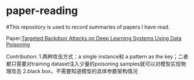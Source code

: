 # paper-reading

#This repository is used to record summaries of papers I have read.

Paper:[Targeted Backdoor Attacks on Deep Learning Systems Using Data Poisoning](https://arxiv.org/pdf/1712.05526v1.pdf)

Contribution: 
  1.两种攻击方式：a single instance和 a pattern as the key；二者都只需要对training dataset注入少量的poisoning samples就可以对模型实现物理攻击
  2.black box，不需要知道模型的具体参数架构情况
